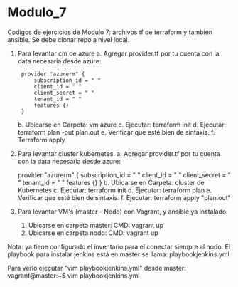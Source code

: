 # Modulo_7
Codigos de ejercicios de Modulo 7: archivos tf de terraform y también ansible. Se debe clonar repo a nivel local.

1. Para levantar cm de azure 
    a. Agregar provider.tf por tu cuenta con la data necesaria desde azure: 

        provider "azurerm" {
            subscription_id = " "
            client_id = " "
            client_secret = " "
            tenant_id = " "
            features {}
        }

      b. Ubicarse en Carpeta: vm azure
      c. Ejecutar: terraform init
      d. Ejecutar: terraform plan -out plan.out
      e. Verificar que esté bien de sintaxis.
      f. Terraform apply
  
2. Para levantar  cluster kubernetes. 
    a. Agregar provider.tf por tu cuenta con la data necesaria desde azure: 

    provider "azurerm" {
        subscription_id = " "
        client_id = " "
        client_secret = " "
        tenant_id = " "
        features {}
    }
    b. Ubicarse en Carpeta: cluster de Kubernetes
    c. Ejecutar: terraform init
    d. Ejecutar: terraform plan 
    e. Verificar que esté bien de sintaxis.
    f. Ejecutar: terraform apply "plan.out"
    
    
 3. Para levantar VM's (master - Nodo) con Vagrant, y ansible ya instalado:
      
      1. Ubicarse en carpeta master:
        CMD: vagrant up
      2. Ubicarse en carpeta nodo:
        CMD: vagrant up
        
   Nota: ya tiene configurado el inventario para el conectar siempre al nodo. 
   El playbook para instalar jenkins está en master se llama: playbookjenkins.yml
   
   Para verlo ejecutar "vim playbookjenkins.yml" desde master: 
   vagrant@master:~$ vim playbookjenkins.yml
